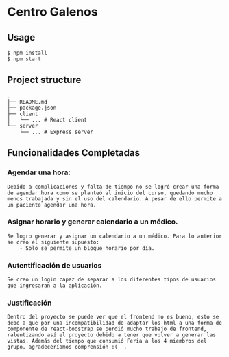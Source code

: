 # Centro Galenos
## Usage

```
$ npm install
$ npm start
```

## Project structure

```
.
├── README.md
├── package.json
├── client
│   └── ... # React client
└── server
    └── ... # Express server
```
## Funcionalidades Completadas
### Agendar una hora:
    Debido a complicaciones y falta de tiempo no se logró crear una forma de agendar hora como se planteó al inicio del curso, quedando mucho menos trabajada y sin el uso del calendario. A pesar de ello permite a un paciente agendar una hora.
### Asignar horario y generar calendario a un médico.
    Se logro generar y asignar un calendario a un médico. Para lo anterior se creó el siguiente supuesto: 
        - Solo se permite un bloque horario por día.
### Autentificación de usuarios
    Se creo un login capaz de separar a los diferentes tipos de usuarios que ingresaran a la aplicación. 
### Justificación
    Dentro del proyecto se puede ver que el frontend no es bueno, esto se debe a que por una incompatibilidad de adaptar los html a una forma de componente de react-boostrap se perdió mucho trabajo de frontend, ralentizando así el proyecto debido a tener que volver a generar las vistas. Además del tiempo que consumió Feria a los 4 miembros del grupo, agradeceríamos comprensión :(  .

    
